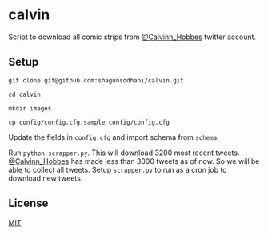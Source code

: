 # calvin

Script to download all comic strips from [@Calvinn_Hobbes](https://twitter.com/Calvinn_Hobbes) twitter account.

## Setup


```
git clone git@github.com:shagunsodhani/calvin.git

cd calvin

mkdir images

cp config/config.cfg.sample config/config.cfg
```

Update the fields in `config.cfg` and import schema from `schema`.

Run `python scrapper.py`. This will download 3200 most recent tweets. [@Calvinn_Hobbes](https://twitter.com/Calvinn_Hobbes) has made less than 3000 tweets as of now. So we will be able to collect all tweets. Setup `scrapper.py` to run as a cron job to download new tweets.

## License

[MIT](http://shagun.mit-license.org/)